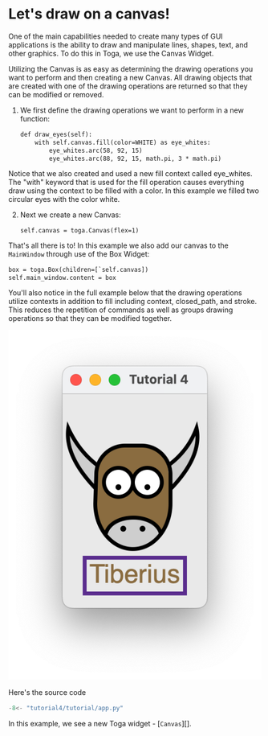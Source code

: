 # Let's draw on a canvas!

One of the main capabilities needed to create many types of GUI
applications is the ability to draw and manipulate lines, shapes, text,
and other graphics. To do this in Toga, we use the Canvas Widget.

Utilizing the Canvas is as easy as determining the drawing operations
you want to perform and then creating a new Canvas. All drawing objects
that are created with one of the drawing operations are returned so that
they can be modified or removed.

1.  We first define the drawing operations we want to perform in a new
    function:

        def draw_eyes(self):
            with self.canvas.fill(color=WHITE) as eye_whites:
                eye_whites.arc(58, 92, 15)
                eye_whites.arc(88, 92, 15, math.pi, 3 * math.pi)

Notice that we also created and used a new fill context called
eye_whites. The "with" keyword that is used for the fill operation
causes everything draw using the context to be filled with a color. In
this example we filled two circular eyes with the color white.

2.  Next we create a new Canvas:

        self.canvas = toga.Canvas(flex=1)

That's all there is to! In this example we also add our canvas to the
`MainWindow` through use of the Box Widget:

    box = toga.Box(children=[`self.canvas])
    self.main_window.content = box

You'll also notice in the full example below that the drawing operations
utilize contexts in addition to fill including context, closed_path, and
stroke. This reduces the repetition of commands as well as groups
drawing operations so that they can be modified together.

![image](screenshots/tutorial-4.png)

Here's the source code

```python
-8<- "tutorial4/tutorial/app.py"
```

In this example, we see a new Toga widget - [`Canvas`][].
